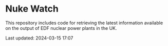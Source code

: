# Nuke Watch

This repository includes code for retrieving the latest information available on the output of EDF nuclear power plants in the UK.

Last updated: 2024-03-15 17:07